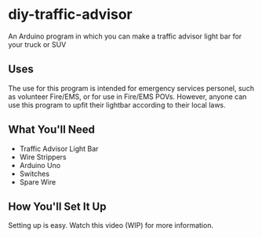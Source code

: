 # diy-traffic-advisor
An Arduino program in which you can make a traffic advisor light bar for your truck or SUV


## Uses

The use for this program is intended for emergency services personel, such as volunteer Fire/EMS, or for use in Fire/EMS POVs. However, anyone can use this program to upfit their lightbar according to their local laws.

## What You'll Need

- Traffic Advisor Light Bar
- Wire Strippers
- Arduino Uno
- Switches
- Spare Wire

## How You'll Set It Up

Setting up is easy. Watch this video (WIP) for more information. 
